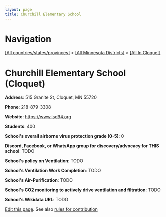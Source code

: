 ```yaml
---
layout: page
title: Churchill Elementary School
---
```

# Navigation

[[All countries/states/provinces]](../../..) > [[All Minnesota Districts]](../..) > [[All In Cloquet]](..)

# Churchill Elementary School (Cloquet)

**Address**: 515 Granite St, Cloquet, MN 55720

**Phone**: 218-879-3308

**Website**: <https://www.isd94.org>

**Students**: 400

**School's overall airborne virus protection grade (0-5)**: 0

**Discord, Facebook, or WhatsApp group for discovery/advocacy for THIS school**: TODO

**School's policy on Ventilation**: TODO

**School's Ventilation Work Completion**: TODO

**School's Air-Purification**: TODO

**School's CO2 monitoring to actively drive ventilation and filtration**: TODO

**School's Wikidata URL**: TODO


[Edit this page](https://github.com/ventilate-schools/MN/edit/main/./Cloquet/Churchill_Elementary_School.md). See also [rules for contribution](../../../contribution-rules/)